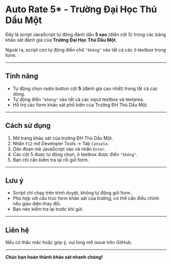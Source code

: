 # Auto Rate 5* - Trường Đại Học Thủ Dầu Một

Đây là script JavaScript tự động đánh dấu **5 sao** (điền cột 5) trong các bảng khảo sát đánh giá của **Trường Đại Học Thủ Dầu Một**.

Ngoài ra, script còn tự động điền chữ `"không"` vào tất cả các ô textbox trong form.

---

## Tính năng

- Tự động chọn radio button cột **5** (đánh giá cao nhất) trong tất cả các dòng.
- Tự động điền `"không"` vào tất cả các input textbox và textarea.
- Hỗ trợ các form khảo sát phổ biến của Trường ĐH Thủ Dầu Một.

---

## Cách sử dụng

1. Mở trang khảo sát của trường ĐH Thủ Dầu Một.
2. Nhấn `F12` mở Developer Tools → Tab `Console`.
3. Dán đoạn mã JavaScript vào và nhấn `Enter`.
4. Các cột 5 được tự động chọn, ô textbox được điền `"không"`.
5. Bạn chỉ cần kiểm tra lại rồi gửi form.

---

## Lưu ý

- Script chỉ chạy trên trình duyệt, không tự động gửi form.
- Phù hợp với cấu trúc form khảo sát của trường, có thể cần điều chỉnh nếu giao diện thay đổi.
- Bạn nên kiểm tra lại trước khi gửi.

---

## Liên hệ

Nếu có thắc mắc hoặc góp ý, vui lòng mở issue trên GitHub.

---

**Chúc bạn hoàn thành khảo sát nhanh chóng!**
